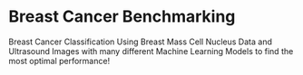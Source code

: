 # Breast Cancer Benchmarking
Breast Cancer Classification Using Breast Mass Cell Nucleus Data and Ultrasound Images with many different Machine Learning Models to find the most optimal performance!
